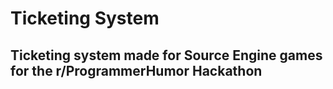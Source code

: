 # Ticketing System
## Ticketing system made for Source Engine games for the r/ProgrammerHumor Hackathon